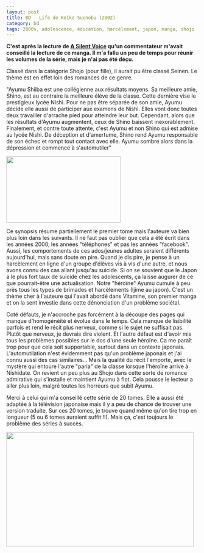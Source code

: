 ```yaml
---
layout: post
title: BD - Life de Keiko Suenobu (2002)
category: bd
tags: 2000s, adolescence, éducation, harcèlement, japon, manga, shojo
---
```

**C'est après la lecture de <a href="https://cheziceman.wordpress.com/2017/02/02/bd-a-silent-voice-de-yoshitoki-oima/">A Silent Voice</a> qu'un commentateur m'avait conseillé la lecture de ce manga. Il m'a fallu un peu de temps pour réunir les volumes de la série, mais je n'ai pas été déçu.**

Classé dans la catégorie Shojo (pour fille), il aurait pu être classé Seinen. Le thème est en effet loin des romances de ce genre.

"Ayumu Shiiba est une collégienne aux résultats moyens. Sa meilleure amie, Shino, est au contraire la meilleure élève de la classe. Cette dernière vise le prestigieux lycée Nishi. Pour ne pas être séparée de son amie, Ayumu décide elle aussi de participer aux examens de Nishi. Elles vont donc toutes deux travailler d'arrache pied pour atteindre leur but. Cependant, alors que les résultats d'Ayumu augmentent, ceux de Shino baissent inexorablement. Finalement, et contre toute attente, c'est Ayumu et non Shino qui est admise au lycée Nishi. De déception et d'amertume, Shino rend Ayumu responsable de son échec et rompt tout contact avec elle. Ayumu sombre alors dans la dépression et commence à s'automutiler"

<img class="size-medium wp-image-20305 alignleft" src="https://cheziceman.files.wordpress.com/2017/06/life.jpg?w=300" alt="" width="300" height="174" />

Ce synopsis résume partiellement le premier tome mais l'auteure va bien plus loin dans les suivants. Il ne faut pas oublier que cela a été écrit dans les années 2000, les années "téléphones" et pas les années "facebook". Aussi, les comportements de ces ados/jeunes adultes seraient différents aujourd'hui, mais sans doute en pire. Quand je dis pire, je pense à un harcèlement en ligne d'un groupe d'élèves vis à vis d'une autre, et nous avons connu des cas allant jusqu'au suicide. Si on se souvient que le Japon a le plus fort taux de suicide chez les adolescents, ça laisse augurer de ce que pourrait-être une actualisation. Notre "héroïne" Ayumu cumule à peu près tous les types de brimades et harcèlements (Ijime au japon). C'est un thème cher à l'auteure qui l'avait abordé dans Vitamine, son premier manga et on la sent investie dans cette dénonciation d'un problème sociétal.

Coté défauts, je n'accroche pas forcément à la découpe des pages qui manque d'homogénéité et évolue dans le temps. Cela manque de lisibilité parfois et rend le récit plus nerveux, comme si le sujet ne suffisait pas. Plutôt que nerveux, je devrais dire violent. Et l'autre défaut est d'avoir mis tous les problèmes possibles sur le dos d'une seule héroïne. Ca me paraît trop pour que cela soit supportable, surtout dans un contexte japonais. L'automutilation n'est évidemment pas qu'un problème japonais et j'ai connu aussi des cas similaires... Mais la qualité du récit l'emporte, avec le mystère qui entoure l'autre "paria" de la classe lorsque l'héroîne arrive à Nishidate. On revient un peu plus au Shojo dans cette sorte de romance admirative qui s'installe et maintient Ayumu à flot. Cela pousse le lecteur a aller plus loin, malgré toutes les horreurs que subit Ayumu.

Merci à celui qui m'a conseillé cette série de 20 tomes. Elle a aussi été adaptée à la télévision japonaise mais il y a peu de chance de trouver une version traduite. Sur ces 20 tomes, je trouve quand même qu'on tire trop en longueur (5 ou 6 tomes auraient suffit !!). Mais ça, c'est toujours le problème des séries à succès.

<img class="aligncenter size-full wp-image-20306" src="https://cheziceman.files.wordpress.com/2017/06/lifecover.jpg" alt="" width="492" height="300" />

